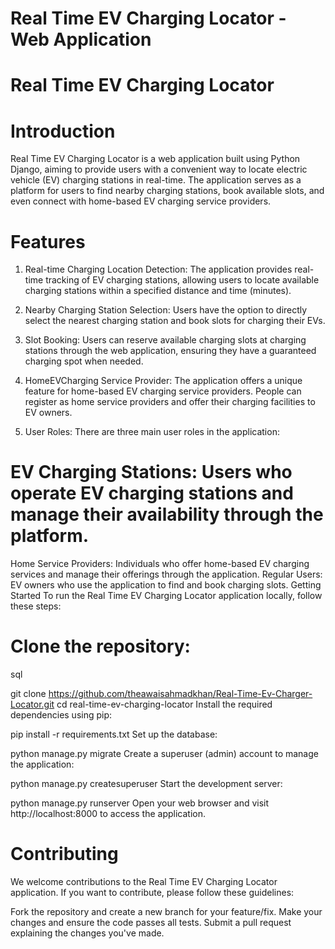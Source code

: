 # Real Time EV Charging Locator - Web Application
# Real Time EV Charging Locator

# Introduction
Real Time EV Charging Locator is a web application built using Python Django, aiming to provide users with a convenient way to locate electric vehicle (EV) charging stations in real-time. The application serves as a platform for users to find nearby charging stations, book available slots, and even connect with home-based EV charging service providers.

# Features
1. Real-time Charging Location Detection: The application provides real-time tracking of EV charging stations, allowing users to locate available charging stations within a specified distance and time (minutes).

2. Nearby Charging Station Selection: Users have the option to directly select the nearest charging station and book slots for charging their EVs.

3. Slot Booking: Users can reserve available charging slots at charging stations through the web application, ensuring they have a guaranteed charging spot when needed.

4. HomeEVCharging Service Provider: The application offers a unique feature for home-based EV charging service providers. People can register as home service providers and offer their charging facilities to EV owners.

5. User Roles: There are three main user roles in the application:

# EV Charging Stations: Users who operate EV charging stations and manage their availability through the platform.
Home Service Providers: Individuals who offer home-based EV charging services and manage their offerings through the application.
Regular Users: EV owners who use the application to find and book charging slots.
Getting Started
To run the Real Time EV Charging Locator application locally, follow these steps:

# Clone the repository:

sql

git clone https://github.com/theawaisahmadkhan/Real-Time-Ev-Charger-Locator.git
cd real-time-ev-charging-locator
Install the required dependencies using pip:


pip install -r requirements.txt
Set up the database:


python manage.py migrate
Create a superuser (admin) account to manage the application:


python manage.py createsuperuser
Start the development server:


python manage.py runserver
Open your web browser and visit http://localhost:8000 to access the application.

# Contributing
We welcome contributions to the Real Time EV Charging Locator application. If you want to contribute, please follow these guidelines:

Fork the repository and create a new branch for your feature/fix.
Make your changes and ensure the code passes all tests.
Submit a pull request explaining the changes you've made.
